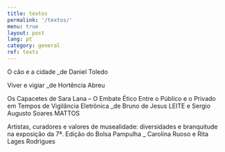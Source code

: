 ```yaml
---
title: textos
permalink: '/textos/'
menu: true
layout: post
lang: pt
category: general
ref: texts
---
```



O cão e a cidade
_de Daniel Toledo

Viver e vigiar
_de Hortência Abreu

Os Capacetes de Sara Lana – O Embate Ético Entre o Público e o Privado em Tempos de Vigilância Eletrônica
 _de Bruno de Jesus LEITE e Sergio Augusto Soares MATTOS

Artistas, curadores e valores de musealidade: diversidades e branquitude na exposição da 7ª. Edição do Bolsa Pampulha
_ Carolina Ruoso e Rita Lages Rodrigues

